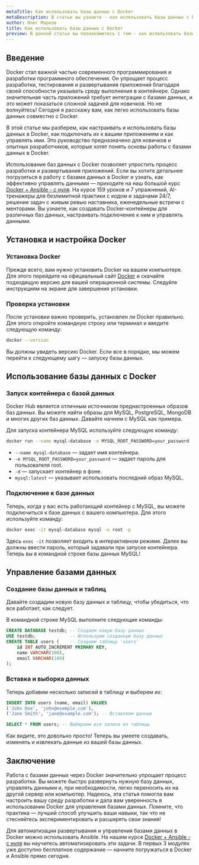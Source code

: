 ```yaml
---
metaTitle: Как использовать базы данных с Docker
metaDescription: В статье вы узнаете - как использовать базы данных с Docker - от установки и настройки контейнеров до подключения и управления данными - это руководство объясняет каждый шаг на понятном языке
author: Олег Марков
title: Как использовать базы данных с Docker
preview: В данной статье вы познакомитесь с тем - как использовать базы данных вместе с Docker - от базовой установки до эффективного управления данными - мы объясняем все шаги на простом и доступном языке
---
```


## Введение

Docker стал важной частью современного программирования и разработки программного обеспечения. Он упрощает процесс разработки, тестирования и развертывания приложений благодаря своей способности указывать среду выполнения в контейнере. Однако значительная часть приложений требует интеграции с базами данных, и это может показаться сложной задачей для новичков. Но не волнуйтесь! Сегодня я расскажу вам, как легко использовать базы данных совместно с Docker.

В этой статье мы разберем, как настраивать и использовать базы данных в Docker, как подключать их к вашим приложениям и как управлять ими. Это руководство предназначено для новичков и опытных разработчиков, которые хотят понять основы работы с базами данных в Docker.

Использование баз данных с Docker позволяет упростить процесс разработки и развертывания приложений. Если вы хотите детальнее погрузиться в работу с базами данных в Docker и узнать, как эффективно управлять данными — приходите на наш большой курс [Docker + Ansible - с нуля](https://purpleschool.ru/course/docker). На курсе 159 уроков и 7 упражнений, AI-тренажеры для безлимитной практики с кодом и задачами 24/7, решение задач с живым ревью наставника, еженедельные встречи с менторами. Вы узнаете, как создавать Docker-контейнеры для различных баз данных, настраивать подключение к ним и управлять данными.

## Установка и настройка Docker

### Установка Docker

Прежде всего, вам нужно установить Docker на вашем компьютере. Для этого перейдите на официальный сайт [Docker](https://www.docker.com/products/docker-desktop) и скачайте подходящую версию для вашей операционной системы. Следуйте инструкциям на экране для завершения установки.

### Проверка установки

После установки важно проверить, установлен ли Docker правильно. Для этого откройте командную строку или терминал и введите следующую команду:

```bash
docker --version
```

Вы должны увидеть версию Docker. Если все в порядке, мы можем перейти к следующему шагу — запуску базы данных.

## Использование базы данных с Docker

### Запуск контейнера с базой данных

Docker Hub является отличным источником преднастроенных образов баз данных. Вы можете найти образы для MySQL, PostgreSQL, MongoDB и многих других баз данных. Давайте начнем с MySQL как примера.

Для запуска контейнера MySQL используйте следующую команду:

```bash
docker run --name mysql-database -e MYSQL_ROOT_PASSWORD=your_password -d mysql:latest
```

- `--name mysql-database` — задает имя контейнера.
- `-e MYSQL_ROOT_PASSWORD=your_password` — задает пароль для пользователя root.
- `-d` — запускает контейнер в фоне.
- `mysql:latest` — указывает использовать последний образ MySQL.

### Подключение к базе данных

Теперь, когда у вас есть работающий контейнер с MySQL, вы можете подключиться к базе данных с вашего компьютера. Для этого используйте команду:

```bash
docker exec -it mysql-database mysql -u root -p
```

Здесь `exec -it` позволяет входить в интерактивном режиме. Далее вы должны ввести пароль, который задавали при запуске контейнера. Теперь вы в командной строке базы данных MySQL!

## Управление базами данных

### Создание базы данных и таблиц

Давайте создадим новую базу данных и таблицу, чтобы убедиться, что все работает, как следует.

В командной строке MySQL выполните следующие команды:

```sql
CREATE DATABASE testdb; -- Создаем новую базу данных
USE testdb;             -- Используем созданную базу данных
CREATE TABLE users (    -- Создаем таблицу 'users'
    id INT AUTO_INCREMENT PRIMARY KEY,
    name VARCHAR(100),
    email VARCHAR(100)
);
```

### Вставка и выборка данных

Теперь добавим несколько записей в таблицу и выберем их:

```sql
INSERT INTO users (name, email) VALUES
('John Doe', 'john@example.com'),
('Jane Smith', 'jane@example.com'); -- Вставляем данные

SELECT * FROM users; -- Выбираем все записи из таблицы
```

Как видите, это довольно просто! Теперь вы умеете создавать, изменять и извлекать данные из вашей базы данных.

## Заключение

Работа с базами данных через Docker значительно упрощает процесс разработки. Вы можете быстро развернуть нужную базу данных, управлять данными и, при необходимости, легко переносить их на другой сервер или компьютер. Надеюсь, эта статья помогла вам настроить вашу среду разработки и дала вам уверенность в использовании Docker для управления базами данных. Помните, что практика — лучший способ улучшить ваши навыки, так что не стесняйтесь экспериментировать и расширять свои знания!

Для автоматизации развертывания и управления базами данных в Docker можно использовать Ansible. На нашем курсе [Docker + Ansible - с нуля](https://purpleschool.ru/course/docker) вы научитесь автоматизировать эти задачи. В первых 3 модулях уже доступно бесплатное содержание — начните погружаться в Docker и Ansible прямо сегодня.
